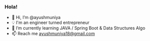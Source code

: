 ### Hola!

- 👋 Hi, I’m @ayushmuniya
- 💡 I'm an engineer turned entrepreneur
- 🌱 I’m currently learning JAVA / Spring Boot & Data Structures Algo
- 📫 Reach me ayushmuniya18@gmail.com
